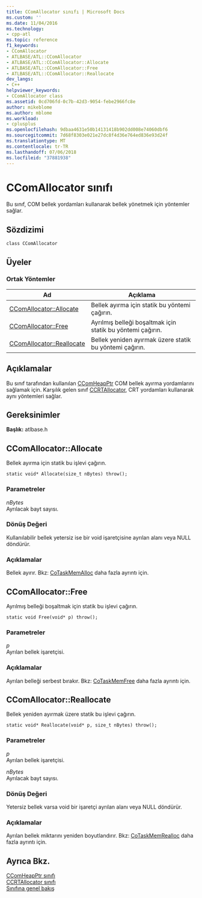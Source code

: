 ```yaml
---
title: CComAllocator sınıfı | Microsoft Docs
ms.custom: ''
ms.date: 11/04/2016
ms.technology:
- cpp-atl
ms.topic: reference
f1_keywords:
- CComAllocator
- ATLBASE/ATL::CComAllocator
- ATLBASE/ATL::CComAllocator::Allocate
- ATLBASE/ATL::CComAllocator::Free
- ATLBASE/ATL::CComAllocator::Reallocate
dev_langs:
- C++
helpviewer_keywords:
- CComAllocator class
ms.assetid: 0cd706fd-0c7b-42d3-9054-febe2966fc8e
author: mikeblome
ms.author: mblome
ms.workload:
- cplusplus
ms.openlocfilehash: 9dbaa4631e50b14131418b902dd008e74060dbf6
ms.sourcegitcommit: 7d68f8303e021e27dc8f4d36e764ed836e93d24f
ms.translationtype: MT
ms.contentlocale: tr-TR
ms.lasthandoff: 07/06/2018
ms.locfileid: "37881938"
---
```

# <a name="ccomallocator-class"></a>CComAllocator sınıfı
Bu sınıf, COM bellek yordamları kullanarak bellek yönetmek için yöntemler sağlar.  
  
## <a name="syntax"></a>Sözdizimi  
  
```
class CComAllocator
```  
  
## <a name="members"></a>Üyeler  
  
### <a name="public-methods"></a>Ortak Yöntemler  
  
|Ad|Açıklama|  
|----------|-----------------|  
|[CComAllocator::Allocate](#allocate)|Bellek ayırma için statik bu yöntemi çağırın.|  
|[CComAllocator::Free](#free)|Ayrılmış belleği boşaltmak için statik bu yöntemi çağırın.|  
|[CComAllocator::Reallocate](#reallocate)|Bellek yeniden ayırmak üzere statik bu yöntemi çağırın.|  
  
## <a name="remarks"></a>Açıklamalar  
 Bu sınıf tarafından kullanılan [CComHeapPtr](../../atl/reference/ccomheapptr-class.md) COM bellek ayırma yordamlarını sağlamak için. Karşılık gelen sınıf [CCRTAllocator](../../atl/reference/ccrtallocator-class.md), CRT yordamları kullanarak aynı yöntemleri sağlar.  
  
## <a name="requirements"></a>Gereksinimler  
 **Başlık:** atlbase.h  
  
##  <a name="allocate"></a>  CComAllocator::Allocate  
 Bellek ayırma için statik bu işlevi çağırın.  
  
```
static void* Allocate(size_t nBytes) throw();
```  
  
### <a name="parameters"></a>Parametreler  
 *nBytes*  
 Ayrılacak bayt sayısı.  
  
### <a name="return-value"></a>Dönüş Değeri  
 Kullanılabilir bellek yetersiz ise bir void işaretçisine ayrılan alanı veya NULL döndürür.  
  
### <a name="remarks"></a>Açıklamalar  
 Bellek ayırır. Bkz: [CoTaskMemAlloc](http://msdn.microsoft.com/library/windows/desktop/ms692727) daha fazla ayrıntı için.  
  
##  <a name="free"></a>  CComAllocator::Free  
 Ayrılmış belleği boşaltmak için statik bu işlevi çağırın.  
  
```
static void Free(void* p) throw();
```  
  
### <a name="parameters"></a>Parametreler  
 *p*  
 Ayrılan bellek işaretçisi.  
  
### <a name="remarks"></a>Açıklamalar  
 Ayrılan belleği serbest bırakır. Bkz: [CoTaskMemFree](http://msdn.microsoft.com/library/windows/desktop/ms680722) daha fazla ayrıntı için.  
  
##  <a name="reallocate"></a>  CComAllocator::Reallocate  
 Bellek yeniden ayırmak üzere statik bu işlevi çağırın.  
  
```
static void* Reallocate(void* p, size_t nBytes) throw();
```  
  
### <a name="parameters"></a>Parametreler  
 *p*  
 Ayrılan bellek işaretçisi.  
  
 *nBytes*  
 Ayrılacak bayt sayısı.  
  
### <a name="return-value"></a>Dönüş Değeri  
 Yetersiz bellek varsa void bir işaretçi ayrılan alanı veya NULL döndürür.  
  
### <a name="remarks"></a>Açıklamalar  
 Ayrılan bellek miktarını yeniden boyutlandırır. Bkz: [CoTaskMemRealloc](http://msdn.microsoft.com/library/windows/desktop/ms687280) daha fazla ayrıntı için.  
  
## <a name="see-also"></a>Ayrıca Bkz.  
 [CComHeapPtr sınıfı](../../atl/reference/ccomheapptr-class.md)   
 [CCRTAllocator sınıfı](../../atl/reference/ccrtallocator-class.md)   
 [Sınıfına genel bakış](../../atl/atl-class-overview.md)
